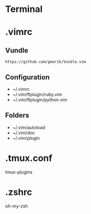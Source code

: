Terminal
========

# .vimrc

## Vundle

    https://github.com/gmarik/Vundle.vim

## Configuration

- ~/.vimrc
- ~/.vim/ftplugin/ruby.vim
- ~/.vim/ftplugin/python.vim

## Folders

- ~/.vim/autoload
- ~/.vim/doc
- ~/.vim/plugin

# .tmux.conf

tmux-plugins

# .zshrc

oh-my-zsh

